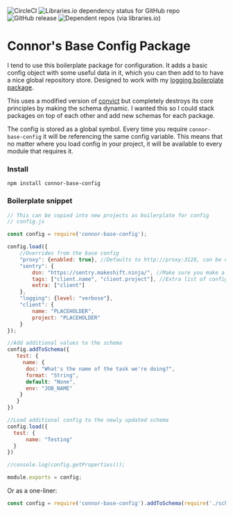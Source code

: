 ![CircleCI](https://img.shields.io/circleci/build/github/Makeshift/connor-base-config?style=plastic) ![Libraries.io dependency status for GitHub repo](https://img.shields.io/librariesio/github/makeshift/connor-base-config?style=plastic) ![GitHub release](https://img.shields.io/github/release/makeshift/connor-base-config?style=plastic) ![Dependent repos (via libraries.io)](https://img.shields.io/librariesio/dependent-repos/npm/connor-base-config?style=plastic)
# Connor's Base Config Package

I tend to use this boilerplate package for configuration. It adds a basic config object with some useful data in it, which you can then add to to have a nice global repository store. Designed to work with my [logging boilerplate package](https://github.com/Makeshift/connor-base-log).

This uses a modified version of [convict](https://github.com/mozilla/node-convict) but completely destroys its core principles by making the schema dynamic. I wanted this so I could stack packages on top of each other and add new schemas for each package.

The config is stored as a global symbol. Every time you require `connor-base-config` it will be referencing the same config variable. This means that no matter where you load config in your project, it will be available to every module that requires it.

### Install
`npm install connor-base-config`

### Boilerplate snippet
```javascript
// This can be copied into new projects as boilerplate for config
// config.js

const config = require('connor-base-config');

config.load({
    //Overrides from the base config
    "proxy": {enabled: true}, //Defaults to http://proxy:3128, can be overridden with the 'proxy' var in this object
    "sentry": {
        dsn: "https://sentry.makeshift.ninja/", //Make sure you make a new Sentry DSN and add it here
        tags: ["client.name", "client.project"], //Extra list of config variables that should be added to the Sentry tags when sending in an error payload
        extra: ["client"]
    },
    "logging": {level: "verbose"},
    "client": {
        name: "PLACEHOLDER",
        project: "PLACEHOLDER"
    }
});

//Add additional values to the schema
config.addToSchema({
   test: {
     name: {
      doc: "What's the name of the task we're doing?",
      format: "String",
      default: "None",
      env: "JOB_NAME"
    }
   }
})

//Load additional config to the newly updated schema
config.load({
  test: {
      name: "Testing"
  }
})

//console.log(config.getProperties());

module.exports = config;
```

Or as a one-liner:
```javascript
const config = require('connor-base-config').addToSchema(require('./schema.json5'))
```